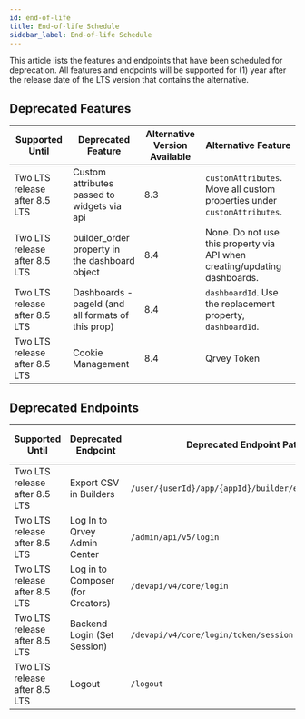 ```yaml
---
id: end-of-life
title: End-of-life Schedule
sidebar_label: End-of-life Schedule
---
```


<div>

This article lists the features and endpoints that have been scheduled for deprecation. All features and endpoints will be supported for (1) year after the release date of the LTS version that contains the alternative.

## Deprecated Features


| **Supported Until** | **Deprecated Feature** | **Alternative Version Available** | **Alternative Feature** |
| --- | --- | --- | --- |
| Two LTS release after 8.5 LTS | Custom attributes passed to widgets via api | 8.3 | `customAttributes`. Move all custom properties under `customAttributes`. |
| Two LTS release after 8.5 LTS | builder_order property in the dashboard object | 8.4 | None. Do not use this property via API when creating/updating dashboards. |
| Two LTS release after 8.5 LTS | Dashboards - pageId (and all formats of this prop) | 8.4 | `dashboardId`. Use the replacement property, `dashboardId`. |
| Two LTS release after 8.5 LTS | Cookie Management | 8.4 | Qrvey Token |


## Deprecated Endpoints

| **Supported Until** | **Deprecated Endpoint** | **Deprecated Endpoint Path** | **Alternative Version Available** | **Alternative Endpoint** |
| --- | --- | --- | --- | --- |
| Two LTS release after 8.5 LTS |  Export CSV in Builders | `/user/{userId}/app/{appId}/builder/export/answers` | 8.3 | `/user/#{user_id}/app/#{application_id}/qrvey/#{table_id}/export/answers` |
| Two LTS release after 8.5 LTS |  Log In to Qrvey Admin Center | `/admin/api/v5/login` | 8.4 | `/api/admin/v6/login` |
| Two LTS release after 8.5 LTS |  Log in to Composer (for Creators) | `/devapi/v4/core/login` | 8.4 | `/api/admin/v6/login` |
| Two LTS release after 8.5 LTS |  Backend Login (Set Session) | `/devapi/v4/core/login/token/session` | 8.4 | `/api/admin/v6/login` |
| Two LTS release after 8.5 LTS |  Logout | `/logout` | 8.4 | `api/admin/v6/logout` |


</div>